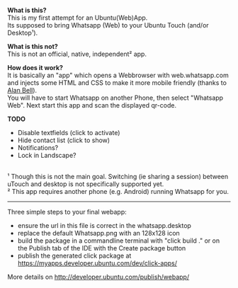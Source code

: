 **What is this?**<br />
This is my first attempt for an Ubuntu(Web)App.<br />
Its supposed to bring Whatsapp (Web) to your Ubuntu Touch (and/or Desktop¹).

**What is this not?**<br />
This is not an official, native, independent² app.

**How does it work?**<br />
It is basically an "app" which opens a Webbrowser with web.whatsapp.com and injects some HTML and CSS to make it more mobile friendly (thanks to <a href='https://lists.launchpad.net/ubuntu-phone/msg12024.html'>Alan Bell</a>).<br />
You will have to start Whatsapp on another Phone, then select "Whatsapp Web". Next start this app and scan the displayed qr-code.

**TODO**
- Disable textfields (click to activate)
- Hide contact list (click to show)
- Notifications?
- Lock in Landscape?

<br />
¹ Though this is not the main goal. Switching (ie sharing a session) between uTouch and desktop is not specifically supported yet.<br />
² This app requires another phone (e.g. Android) running Whatsapp for you.<br />

<hr />

Three simple steps to your final webapp:
 - ensure the url in this file is correct in the whatsapp.desktop
 - replace the default Whatsapp.png with an 128x128 icon 
 - build the package in a commandline terminal with "click build ." or on the Publish tab of the IDE with the Create package button
 - publish the generated click package at https://myapps.developer.ubuntu.com/dev/click-apps/

More details on http://developer.ubuntu.com/publish/webapp/


